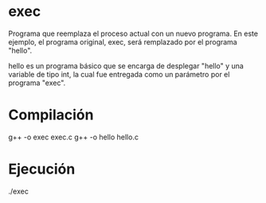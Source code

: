 # exec

Programa que reemplaza el proceso actual con un nuevo programa. En este ejemplo, el programa original, exec, será remplazado por el programa "hello".

hello es un programa básico que se encarga de desplegar "hello" y una variable de tipo int, la cual fue entregada como un parámetro por el programa "exec".

# Compilación

g++ -o exec exec.c
g++ -o hello hello.c

# Ejecución

./exec

